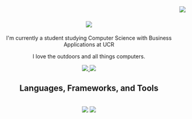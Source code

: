 <img align="right" src="https://visitor-badge.laobi.icu/badge?page_id=MightyMango1.MightyMango1" />

<!--Outer h1 tag required to align img to center-->
<h1 align="center">
    <img src="https://readme-typing-svg.herokuapp.com/?font=Fira+Code&pause=1000&size=35&center=true&vCenter=true&width=500&height=70&duration=4000&lines=Welcome+to+Nolan's+Profile;"/>
</h1>

<div align="center">
 
 I'm currently a student studying Computer Science with Business Applications at UCR

 I love the outdoors and all things computers.

 </div>

<!--Social buttons rendered through API calls-->
<div align="center"> 
  <a href="mailto:nolan.kosmal@gmail.com">
    <img src="https://img.shields.io/badge/Gmail-333333?style=for-the-badge&logo=gmail&logoColor=red" />
  </a>
  <a href="https://www.linkedin.com/in/nolan-kosmal-0732b030b/" target="_blank">
    <img src="https://img.shields.io/badge/LinkedIn-0077B5?style=for-the-badge&logo=linkedin&logoColor=white" target="_blank" />
  </a>
</div>

<h2 align="center"> Languages, Frameworks, and Tools </h2>

<br/>

<div align="center">
    <img src="https://skillicons.dev/icons?i=react,html,css,vscode,github,git" />
    <img src="https://skillicons.dev/icons?i=nodejs,javascript,express,c++" /><br>
</div>

